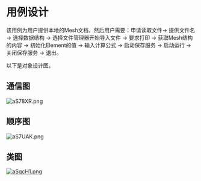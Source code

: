 # 用例设计

该用例为用户提供本地的Mesh文档，然后用户需要：申请读取文件-> 提供文件名 -> 选择数据结构 -> 选择文件管理器开始导入文件 -> 要求打印 -> 获取Mesh结构的内容 -> 初始化Element的值 -> 输入计算公式 -> 启动保存服务 -> 启动运行 -> 关闭保存服务 -> 退出。

以下是对象设计图。

## 通信图

![aS78XR.png](https://s1.ax1x.com/2020/07/25/aS78XR.png)

## 顺序图

![aS7UAK.png](https://s1.ax1x.com/2020/07/25/aS7UAK.png)

## 类图

[![aSqcH1.png](https://s1.ax1x.com/2020/07/25/aSqcH1.png)](https://imgchr.com/i/aSqcH1)

